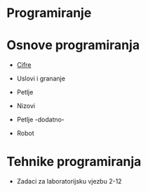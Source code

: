 # Programiranje

# Osnove programiranja
- [Cifre](https://github.com/ahmedjasarevic/Programiranje/tree/main/Osnove%20programiranja/Cifre%2Cuslovi%20i%20grananje%2Cpetlje)

- Uslovi i grananje

- Petlje

- Nizovi

- Petlje -dodatno-

- Robot


# Tehnike programiranja

- Zadaci za laboratorijsku vjezbu 2-12
